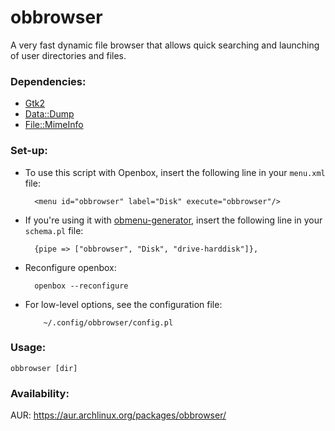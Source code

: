 obbrowser
=========

A very fast dynamic file browser that allows quick searching and launching of user directories and files.

### Dependencies:

* [Gtk2](https://metacpan.org/pod/Gtk2)
* [Data::Dump](https://metacpan.org/pod/Data::Dump)
* [File::MimeInfo](https://metacpan.org/pod/File::MimeInfo)

### Set-up:

* To use this script with Openbox, insert the following
   line in your `menu.xml` file:

        <menu id="obbrowser" label="Disk" execute="obbrowser"/>

* If you're using it with [obmenu-generator](https://github.com/trizen/obmenu-generator), insert the following
   line in your `schema.pl` file:

        {pipe => ["obbrowser", "Disk", "drive-harddisk"]},

* Reconfigure openbox:

        openbox --reconfigure

* For low-level options, see the configuration file:

          ~/.config/obbrowser/config.pl

### Usage:
```
obbrowser [dir]
```

### Availability:

AUR: https://aur.archlinux.org/packages/obbrowser/
